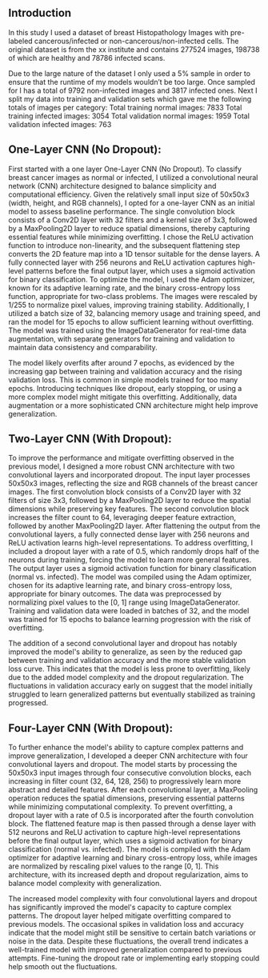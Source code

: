 ## Introduction
In this study I used a dataset of breast Histopathology Images with pre-labeled cancerous/infected or non-cancerous/non-infected cells. The original dataset is from the xx institute and contains 277524 images, 198738 of which are healthy and 78786 infected scans.

Due to the large nature of the dataset I only used a 5% sample in order to ensure that the runtime of my models wouldn’t be too large. Once sampled for I has a total of 9792 non-infected images and 3817 infected ones. Next I split my data into training and validation sets which gave me the following totals of images per category:
Total training normal images: 7833
Total training infected images: 3054
Total validation normal images: 1959
Total validation infected images: 763

## One-Layer CNN (No Dropout):
First started with a one layer One-Layer CNN (No Dropout). To classify breast cancer images as normal or infected, I utilized a convolutional neural network (CNN) architecture designed to balance simplicity and computational efficiency. Given the relatively small input size of 50x50x3 (width, height, and RGB channels), I opted for a one-layer CNN as an initial model to assess baseline performance. The single convolution block consists of a Conv2D layer with 32 filters and a kernel size of 3x3, followed by a MaxPooling2D layer to reduce spatial dimensions, thereby capturing essential features while minimizing overfitting. I chose the ReLU activation function to introduce non-linearity, and the subsequent flattening step converts the 2D feature map into a 1D tensor suitable for the dense layers. A fully connected layer with 256 neurons and ReLU activation captures high-level patterns before the final output layer, which uses a sigmoid activation for binary classification. To optimize the model, I used the Adam optimizer, known for its adaptive learning rate, and the binary cross-entropy loss function, appropriate for two-class problems. The images were rescaled by 1/255 to normalize pixel values, improving training stability. Additionally, I utilized a batch size of 32, balancing memory usage and training speed, and ran the model for 15 epochs to allow sufficient learning without overfitting. The model was trained using the ImageDataGenerator for real-time data augmentation, with separate generators for training and validation to maintain data consistency and comparability.

The model likely overfits after around 7 epochs, as evidenced by the increasing gap between training and validation accuracy and the rising validation loss. This is common in simple models trained for too many epochs. Introducing techniques like dropout, early stopping, or using a more complex model might mitigate this overfitting. Additionally, data augmentation or a more sophisticated CNN architecture might help improve generalization.

## Two-Layer CNN (With Dropout):
To improve the performance and mitigate overfitting observed in the previous model, I designed a more robust CNN architecture with two convolutional layers and incorporated dropout. The input layer processes 50x50x3 images, reflecting the size and RGB channels of the breast cancer images. The first convolution block consists of a Conv2D layer with 32 filters of size 3x3, followed by a MaxPooling2D layer to reduce the spatial dimensions while preserving key features. The second convolution block increases the filter count to 64, leveraging deeper feature extraction, followed by another MaxPooling2D layer. After flattening the output from the convolutional layers, a fully connected dense layer with 256 neurons and ReLU activation learns high-level representations. To address overfitting, I included a dropout layer with a rate of 0.5, which randomly drops half of the neurons during training, forcing the model to learn more general features. The output layer uses a sigmoid activation function for binary classification (normal vs. infected). The model was compiled using the Adam optimizer, chosen for its adaptive learning rate, and binary cross-entropy loss, appropriate for binary outcomes. The data was preprocessed by normalizing pixel values to the [0, 1] range using ImageDataGenerator. Training and validation data were loaded in batches of 32, and the model was trained for 15 epochs to balance learning progression with the risk of overfitting.

The addition of a second convolutional layer and dropout has notably improved the model's ability to generalize, as seen by the reduced gap between training and validation accuracy and the more stable validation loss curve. This indicates that the model is less prone to overfitting, likely due to the added model complexity and the dropout regularization. The fluctuations in validation accuracy early on suggest that the model initially struggled to learn generalized patterns but eventually stabilized as training progressed.

## Four-Layer CNN (With Dropout):
To further enhance the model's ability to capture complex patterns and improve generalization, I developed a deeper CNN architecture with four convolutional layers and dropout. The model starts by processing the 50x50x3 input images through four consecutive convolution blocks, each increasing in filter count (32, 64, 128, 256) to progressively learn more abstract and detailed features. After each convolutional layer, a MaxPooling operation reduces the spatial dimensions, preserving essential patterns while minimizing computational complexity. To prevent overfitting, a dropout layer with a rate of 0.5 is incorporated after the fourth convolution block. The flattened feature map is then passed through a dense layer with 512 neurons and ReLU activation to capture high-level representations before the final output layer, which uses a sigmoid activation for binary classification (normal vs. infected). The model is compiled with the Adam optimizer for adaptive learning and binary cross-entropy loss, while images are normalized by rescaling pixel values to the range [0, 1]. This architecture, with its increased depth and dropout regularization, aims to balance model complexity with generalization.

The increased model complexity with four convolutional layers and dropout has significantly improved the model's capacity to capture complex patterns. The dropout layer helped mitigate overfitting compared to previous models. The occasional spikes in validation loss and accuracy indicate that the model might still be sensitive to certain batch variations or noise in the data. Despite these fluctuations, the overall trend indicates a well-trained model with improved generalization compared to previous attempts. Fine-tuning the dropout rate or implementing early stopping could help smooth out the fluctuations.
